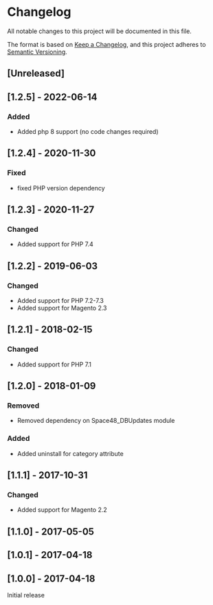# Changelog
All notable changes to this project will be documented in this file.

The format is based on [Keep a Changelog](https://keepachangelog.com/en/1.0.0/),
and this project adheres to [Semantic Versioning](https://semver.org/spec/v2.0.0.html).

## [Unreleased]

## [1.2.5] - 2022-06-14

### Added

- Added php 8 support (no code changes required)

## [1.2.4] - 2020-11-30

### Fixed

- fixed PHP version dependency

## [1.2.3] - 2020-11-27

### Changed

- Added support for PHP 7.4

## [1.2.2] - 2019-06-03

### Changed

- Added support for PHP 7.2-7.3
- Added support for Magento 2.3

## [1.2.1] - 2018-02-15

### Changed

- Added support for PHP 7.1

## [1.2.0] - 2018-01-09

### Removed

- Removed dependency on Space48_DBUpdates module

### Added

- Added uninstall for category attribute

## [1.1.1] - 2017-10-31

### Changed

- Added support for Magento 2.2

## [1.1.0] - 2017-05-05

## [1.0.1] - 2017-04-18

## [1.0.0] - 2017-04-18

Initial release
